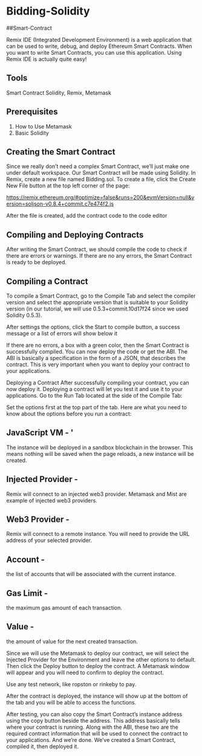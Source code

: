 # Bidding-Solidity
##Smart-Contract

Remix IDE (Integrated Development Environment) is a web application that can be used to write, debug, and deploy Ethereum Smart Contracts. When you want to write Smart Contracts, you can use this application.
Using Remix IDE is actually quite easy!

## Tools
Smart Contract
Solidity, Remix, Metamask
## Prerequisites

1. How to Use Metamask
2. Basic Solidity

## Creating the Smart Contract
Since we really don’t need a complex Smart Contract, we’ll just make one under default workspace. Our Smart Contract will be made using Solidity.
In Remix, create a new file named Bidding.sol. To create a file, click the Create New File button at the top left corner of the page:

https://remix.ethereum.org/#optimize=false&runs=200&evmVersion=null&version=soljson-v0.8.4+commit.c7e474f2.js

After the file is created, add the contract code to the code editor

## Compiling and Deploying Contracts

After writing the Smart Contract, we should compile the code to check if there are errors or warnings. If there are no any errors, the Smart Contract is ready to be deployed.

## Compiling a Contract

To compile a Smart Contract, go to the Compile Tab and select the compiler version and select the appropriate version that is suitable to your Solidity version (in our tutorial, we will use 0.5.3+commit.10d17f24 since we used Solidity 0.5.3). 

After settings the options, click the Start to compile button, a success message or a list of errors will show below it

If there are no errors, a box with a green color, then the Smart Contract is successfully compiled. You can now deploy the code or get the ABI. The ABI is basically a specification in the form of a JSON, that describes the contract. This is very important when you want to deploy your contract to your applications.

Deploying a Contract
After successfully compiling your contract, you can now deploy it. Deploying a contract will let you test it and use it to your applications. Go to the Run Tab located at the side of the Compile Tab:

Set the options first at the top part of the tab. Here are what you need to know about the options before you run a contract:
## JavaScript VM - '
 The instance will be deployed in a sandbox blockchain in the browser. This means nothing will be saved when the page reloads, a new instance will be created.
## Injected Provider - 
 Remix will connect to an injected web3 provider. Metamask and Mist are example of injected web3 providers.
## Web3 Provider - 
 Remix will connect to a remote instance. You will need to provide the URL address of your selected provider.
## Account - 
the list of accounts that will be associated with the current instance.
## Gas Limit - 
the maximum gas amount of each transaction.
## Value - 
the amount of value for the next created transaction.

Since we will use the Metamask to deploy our contract, we will select the Injected Provider for the Environment and leave the other options to default. Then click the Deploy button to deploy the contract. A Metamask window will appear and you will need to confirm to deploy the contract.

Use any test network, like ropston or rinkeby to pay.

After the contract is deployed, the instance will show up at the bottom of the tab and you will be able to access the functions.

After testing, you can also copy the Smart Contract’s instance address using the copy button beside the address. This address basically tells where your contract is running. Along with the ABI, these two are the required contract information that will be used to connect the contract to your applications.
And we’re done. We’ve created a Smart Contract, compiled it, then deployed it.
